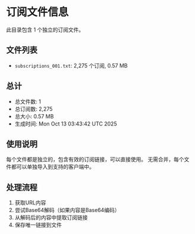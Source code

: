 # 订阅文件信息

此目录包含 1 个独立的订阅文件。

## 文件列表

- `subscriptions_001.txt`: 2,275 个订阅, 0.57 MB

## 总计
- 总文件数: 1
- 总订阅数: 2,275
- 总大小: 0.57 MB
- 生成时间: Mon Oct 13 03:43:42 UTC 2025

## 使用说明
每个文件都是独立的，包含有效的订阅链接，可以直接使用。
无需合并，每个文件都可以单独导入到支持的客户端中。

## 处理流程
1. 获取URL内容
2. 尝试Base64解码（如果内容是Base64编码）
3. 从解码后的内容中提取订阅链接
4. 保存唯一链接到文件
